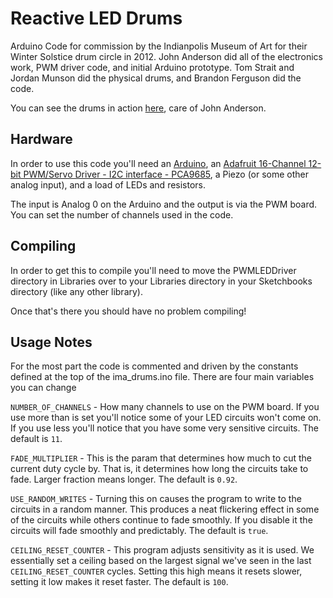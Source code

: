 Reactive LED Drums
=====================================

Arduino Code for commission by the Indianpolis Museum of Art for their Winter Solstice drum circle in 2012. John Anderson did all of the electronics work, PWM driver code, and initial Arduino prototype. Tom Strait and Jordan Munson did the physical drums, and Brandon Ferguson did the code.

You can see the drums in action [here](http://www.youtube.com/watch?feature=player_embedded&v=uGqpzUWrqMg), care of John Anderson.

Hardware
--------------------
In order to use this code you'll need an [Arduino](http://arduino.cc), an [Adafruit 16-Channel 12-bit PWM/Servo Driver - I2C interface - PCA9685](http://www.adafruit.com/products/815), a Piezo (or some other analog input), and a load of LEDs and resistors.

The input is Analog 0 on the Arduino and the output is via the PWM board. You can set the number of channels used in the code.


Compiling
-------------------
In order to get this to compile you'll need to move the PWMLEDDriver directory in Libraries over to your Libraries directory in your Sketchbooks directory (like any other library).

Once that's there you should have no problem compiling!


Usage Notes
---------------------
For the most part the code is commented and driven by the constants defined at the top of the ima_drums.ino file. There are four main variables you can change

`NUMBER_OF_CHANNELS` - How many channels to use on the PWM board. If you use more than is set you'll notice some of your LED circuits won't come on. If you use less you'll notice that you have some very sensitive circuits. The default is `11`.

`FADE_MULTIPLIER` - This is the param that determines how much to cut the current duty cycle by. That is, it determines how long the circuits take to fade. Larger fraction means longer. The default is `0.92`.

`USE_RANDOM_WRITES` - Turning this on causes the program to write to the circuits in a random manner. This produces a neat flickering effect in some of the circuits while others continue to fade smoothly. If you disable it the circuits will fade smoothly and predictably. The default is `true`.

`CEILING_RESET_COUNTER` - This program adjusts sensitivity as it is used. We essentially set a ceiling based on the largest signal we've seen in the last `CEILING_RESET_COUNTER` cycles. Setting this high means it resets slower, setting it low makes it reset faster. The default is `100`.



